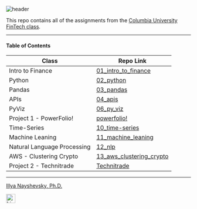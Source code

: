![header](https://capsule-render.vercel.app/api?type=waving&color=timeAuto&width=1000&height=100&section=header&text=Columbia%20University%20FinTech%20Bootcamp%20Assignments&fontSize=30&fontColor=black)

<!--- the header is made with: https://github.com/kyechan99/capsule-render -->

This repo contains all of the assignments from the [Columbia University FinTech class](https://bootcamp.cvn.columbia.edu/fintech/).

---

#### Table of Contents

| Class                       | Repo Link                                                                                               |
|-----------------------------|---------------------------------------------------------------------------------------------------------|
| Intro to Finance            | [01_intro_to_finance](https://github.com/illyanyc/cu_fintech_assignments/tree/main/01_intro_to_finance) |
| Python                      | [02_python](https://github.com/illyanyc/cu_fintech_assignments/tree/main/02_python)                     |
| Pandas                      | [03_pandas](https://github.com/illyanyc/cu_fintech_assignments/tree/main/03_pandas)                     |
| APIs                        | [04_apis](https://github.com/illyanyc/cu_fintech_assignments/tree/main/04_apis)                         |
| PyViz                       | [06_py_viz](https://github.com/illyanyc/cu_fintech_assignments/tree/main/06_py_viz)                     |
| Project 1 - PowerFolio!     | [powerfolio!](https://github.com/illyanyc/powerfolio)                                                   |
| Time-Series                 | [10_time-series](https://github.com/illyanyc/cu_fintech_assignments/tree/main/10_time_series)           |
| Machine Leaning             | [11_machine_leaning](https://github.com/illyanyc/cu_fintech_assignments/tree/main/11_machine_learning)  |
| Natural Language Processing | [12_nlp](https://github.com/illyanyc/cu_fintech_assignments/tree/main/12_nlp)                           |
| AWS - Clustering Crypto     | [13_aws_clustering_crypto](https://github.com/illyanyc/unit13-ClusteringCrypto)                         |
| Project 2 - Technitrade     | [Technitrade](https://github.com/illyanyc/technitrade)                                                  |

---

[Illya Nayshevsky, Ph.D.](www.illya.bio) <br>

[<img src="https://cdn2.auth0.com/docs/media/connections/linkedin.png" alt="LinkedIn -  Illya Nayshevsky" width=25/>](https://www.linkedin.com/in/illyanayshevskyy/)
